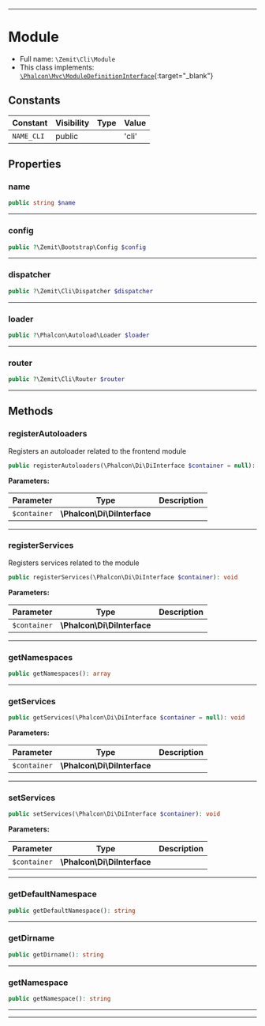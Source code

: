 ***

# Module





* Full name: `\Zemit\Cli\Module`
* This class implements:
[`\Phalcon\Mvc\ModuleDefinitionInterface`](https://docs.phalcon.io/latest/api/){:target="_blank"}


## Constants

| Constant | Visibility | Type | Value |
|:---------|:-----------|:-----|:------|
|`NAME_CLI`|public| |'cli'|

## Properties


### name



```php
public string $name
```






***

### config



```php
public ?\Zemit\Bootstrap\Config $config
```






***

### dispatcher



```php
public ?\Zemit\Cli\Dispatcher $dispatcher
```






***

### loader



```php
public ?\Phalcon\Autoload\Loader $loader
```






***

### router



```php
public ?\Zemit\Cli\Router $router
```






***

## Methods


### registerAutoloaders

Registers an autoloader related to the frontend module

```php
public registerAutoloaders(\Phalcon\Di\DiInterface $container = null): void
```








**Parameters:**

| Parameter | Type | Description |
|-----------|------|-------------|
| `$container` | **\Phalcon\Di\DiInterface** |  |





***

### registerServices

Registers services related to the module

```php
public registerServices(\Phalcon\Di\DiInterface $container): void
```








**Parameters:**

| Parameter | Type | Description |
|-----------|------|-------------|
| `$container` | **\Phalcon\Di\DiInterface** |  |





***

### getNamespaces



```php
public getNamespaces(): array
```












***

### getServices



```php
public getServices(\Phalcon\Di\DiInterface $container = null): void
```








**Parameters:**

| Parameter | Type | Description |
|-----------|------|-------------|
| `$container` | **\Phalcon\Di\DiInterface** |  |





***

### setServices



```php
public setServices(\Phalcon\Di\DiInterface $container): void
```








**Parameters:**

| Parameter | Type | Description |
|-----------|------|-------------|
| `$container` | **\Phalcon\Di\DiInterface** |  |





***

### getDefaultNamespace



```php
public getDefaultNamespace(): string
```












***

### getDirname



```php
public getDirname(): string
```












***

### getNamespace



```php
public getNamespace(): string
```












***


***
